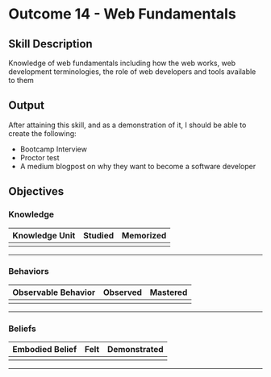 # Outcome 14 - Web Fundamentals

## Skill Description
Knowledge of web fundamentals including how the web works, web development terminologies, the role of web developers and tools available to them

## Output
After attaining this skill, and as a demonstration of it, I should be able to create the following:
- Bootcamp Interview
- Proctor test
- A medium blogpost on why they want to become a software developer

## Objectives

### Knowledge

| Knowledge Unit | Studied | Memorized |
|:---|:---:|:---:|
| | | |

---

### Behaviors

| Observable Behavior | Observed | Mastered |
|:---|:---:|:---:|
| | | |

---

### Beliefs

| Embodied Belief | Felt | Demonstrated |
|:---|:---:|:---:|
| | | |

---